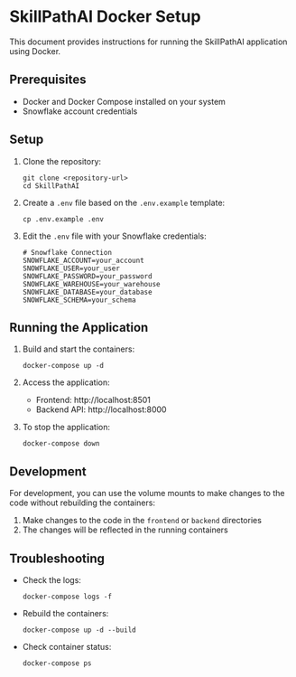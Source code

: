# SkillPathAI Docker Setup

This document provides instructions for running the SkillPathAI application using Docker.

## Prerequisites

- Docker and Docker Compose installed on your system
- Snowflake account credentials

## Setup

1. Clone the repository:
   ```
   git clone <repository-url>
   cd SkillPathAI
   ```

2. Create a `.env` file based on the `.env.example` template:
   ```
   cp .env.example .env
   ```

3. Edit the `.env` file with your Snowflake credentials:
   ```
   # Snowflake Connection
   SNOWFLAKE_ACCOUNT=your_account
   SNOWFLAKE_USER=your_user
   SNOWFLAKE_PASSWORD=your_password
   SNOWFLAKE_WAREHOUSE=your_warehouse
   SNOWFLAKE_DATABASE=your_database
   SNOWFLAKE_SCHEMA=your_schema
   ```

## Running the Application

1. Build and start the containers:
   ```
   docker-compose up -d
   ```

2. Access the application:
   - Frontend: http://localhost:8501
   - Backend API: http://localhost:8000

3. To stop the application:
   ```
   docker-compose down
   ```

## Development

For development, you can use the volume mounts to make changes to the code without rebuilding the containers:

1. Make changes to the code in the `frontend` or `backend` directories
2. The changes will be reflected in the running containers

## Troubleshooting

- Check the logs:
  ```
  docker-compose logs -f
  ```

- Rebuild the containers:
  ```
  docker-compose up -d --build
  ```

- Check container status:
  ```
  docker-compose ps
  ``` 